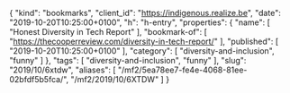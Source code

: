 {
  "kind": "bookmarks",
  "client_id": "https://indigenous.realize.be",
  "date": "2019-10-20T10:25:00+0100",
  "h": "h-entry",
  "properties": {
    "name": [
      "Honest Diversity in Tech Report"
    ],
    "bookmark-of": [
      "https://thecooperreview.com/diversity-in-tech-report/"
    ],
    "published": [
      "2019-10-20T10:25:00+0100"
    ],
    "category": [
      "diversity-and-inclusion",
      "funny"
    ]
  },
  "tags": [
    "diversity-and-inclusion",
    "funny"
  ],
  "slug": "2019/10/6xtdw",
  "aliases": [
    "/mf2/5ea78ee7-fe4e-4068-81ee-02bfdf5b5fca/",
    "/mf2/2019/10/6XTDW"
  ]
}
